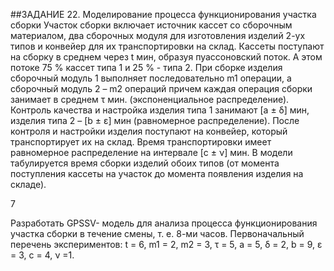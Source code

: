 ##ЗАДАНИЕ 22. Моделирование процесса функционирования участка сборки
Участок сборки включает источник кассет со сборочным материалом, два сборочных
модуля для изготовления изделий 2-ух типов и конвейер для их транспортировки на
склад. Кассеты поступают на сборку в среднем через t мин, образуя пуассоновский поток.
А этом потоке 75 % кассет типа 1 и 25 % - типа 2. При сборке изделия сборочный модуль
1 выполняет последовательно m1 операции, а сборочный модуль 2 – m2 операций причем
каждая операция сборки занимает в среднем τ мин. (экспоненциальное распределение).
Контроль качества и настройка изделия типа 1 занимают [a ± δ] мин, изделия типа 2 – [b ±
ε] мин (равномерное распределение). После контроля и настройки изделия поступают на
конвейер, который транспортирует их на склад. Время транспортировки имеет
равномерное распределение на интервале [c ± ν] мин. В модели табулируется время
сборки изделий обоих типов (от момента поступления кассеты на участок до момента
появления изделия на складе).

7

Разработать GPSSV- модель для анализа процесса функционирования участка сборки
в течение смены, т. е. 8-ми часов.
Первоначальный перечень экспериментов: t = 6, m1 = 2, m2 = 3, τ = 5, a = 5, δ = 2, b =
9, ε = 3, c = 4, ν =1.